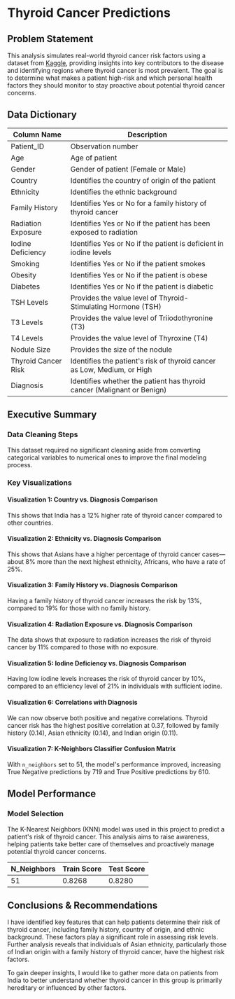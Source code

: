 # Thyroid Cancer Predictions  

## Problem Statement  
This analysis simulates real-world thyroid cancer risk factors using a dataset from [Kaggle](https://www.kaggle.com/datasets/ankushpanday1/thyroid-cancer-risk-prediction-dataset/data), providing insights into key contributors to the disease and identifying regions where thyroid cancer is most prevalent. The goal is to determine what makes a patient high-risk and which personal health factors they should monitor to stay proactive about potential thyroid cancer concerns.  

## Data Dictionary  

| Column Name          | Description  |  
|----------------------|-------------|  
| Patient_ID          | Observation number |  
| Age                | Age of patient |  
| Gender            | Gender of patient (Female or Male) |  
| Country           | Identifies the country of origin of the patient |  
| Ethnicity         | Identifies the ethnic background |  
| Family History    | Identifies Yes or No for a family history of thyroid cancer |  
| Radiation Exposure | Identifies Yes or No if the patient has been exposed to radiation |  
| Iodine Deficiency  | Identifies Yes or No if the patient is deficient in iodine levels |  
| Smoking           | Identifies Yes or No if the patient smokes |  
| Obesity           | Identifies Yes or No if the patient is obese |  
| Diabetes         | Identifies Yes or No if the patient is diabetic |  
| TSH Levels       | Provides the value level of Thyroid-Stimulating Hormone (TSH) |  
| T3 Levels        | Provides the value level of Triiodothyronine (T3) |  
| T4 Levels        | Provides the value level of Thyroxine (T4) |  
| Nodule Size      | Provides the size of the nodule |  
| Thyroid Cancer Risk | Identifies the patient's risk of thyroid cancer as Low, Medium, or High |  
| Diagnosis        | Identifies whether the patient has thyroid cancer (Malignant or Benign) |  

## Executive Summary  

### Data Cleaning Steps  
This dataset required no significant cleaning aside from converting categorical variables to numerical ones to improve the final modeling process.  

### Key Visualizations  

#### Visualization 1: Country vs. Diagnosis Comparison  
This shows that India has a 12% higher rate of thyroid cancer compared to other countries.  

#### Visualization 2: Ethnicity vs. Diagnosis Comparison  
This shows that Asians have a higher percentage of thyroid cancer cases—about 8% more than the next highest ethnicity, Africans, who have a rate of 25%.  

#### Visualization 3: Family History vs. Diagnosis Comparison  
Having a family history of thyroid cancer increases the risk by 13%, compared to 19% for those with no family history.  

#### Visualization 4: Radiation Exposure vs. Diagnosis Comparison  
The data shows that exposure to radiation increases the risk of thyroid cancer by 11% compared to those with no exposure.  

#### Visualization 5: Iodine Deficiency vs. Diagnosis Comparison  
Having low iodine levels increases the risk of thyroid cancer by 10%, compared to an efficiency level of 21% in individuals with sufficient iodine.  

#### Visualization 6: Correlations with Diagnosis  
We can now observe both positive and negative correlations. Thyroid cancer risk has the highest positive correlation at 0.37, followed by family history (0.14), Asian ethnicity (0.14), and Indian origin (0.11).  

#### Visualization 7: K-Neighbors Classifier Confusion Matrix  
With `n_neighbors` set to 51, the model's performance improved, increasing True Negative predictions by 719 and True Positive predictions by 610.  

## Model Performance  

### Model Selection  
The K-Nearest Neighbors (KNN) model was used in this project to predict a patient's risk of thyroid cancer. This analysis aims to raise awareness, helping patients take better care of themselves and proactively manage potential thyroid cancer concerns.  

| N_Neighbors | Train Score | Test Score |  
|-------------|------------|------------|  
| 51          | 0.8268     | 0.8280     |  

## Conclusions & Recommendations  
I have identified key features that can help patients determine their risk of thyroid cancer, including family history, country of origin, and ethnic background. These factors play a significant role in assessing risk levels. Further analysis reveals that individuals of Asian ethnicity, particularly those of Indian origin with a family history of thyroid cancer, have the highest risk factors.  

To gain deeper insights, I would like to gather more data on patients from India to better understand whether thyroid cancer in this group is primarily hereditary or influenced by other factors.

